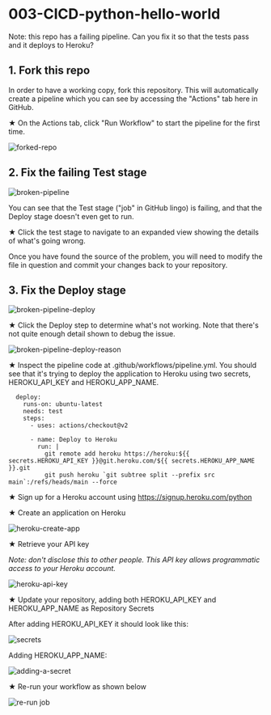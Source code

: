# 003-CICD-python-hello-world

Note: this repo has a failing pipeline. Can you fix it so that the tests pass and it deploys to Heroku?

## 1. Fork this repo

In order to have a working copy, fork this repository. This will automatically create a pipeline which you can see by accessing the "Actions" tab here in GitHub.

&bigstar; On the Actions tab, click "Run Workflow" to start the pipeline for the first time.

![forked-repo](https://user-images.githubusercontent.com/910448/136774899-304070b8-ee52-4035-9890-41065ba53c96.png)

## 2. Fix the failing Test stage

![broken-pipeline](https://user-images.githubusercontent.com/910448/136773118-3f24f41b-3c49-47a5-a756-265f327b4c25.png)

You can see that the Test stage ("job" in GitHub lingo) is failing, and that the Deploy stage doesn't even get to run.

&bigstar; Click the test stage to navigate to an expanded view showing the details of what's going wrong.

Once you have found the source of the problem, you will need to modify the file in question and commit your changes back to your repository.

## 3. Fix the Deploy stage

![broken-pipeline-deploy](https://user-images.githubusercontent.com/910448/136778503-eaa780d5-df05-4c67-b786-54f784e7b60c.png)

&bigstar; Click the Deploy step to determine what's not working. Note that there's not quite enough detail shown to debug the issue.

![broken-pipeline-deploy-reason](https://user-images.githubusercontent.com/910448/136778511-ee9bd735-3643-40c2-b7af-07b015418661.png)

&bigstar; Inspect the pipeline code at .github/workflows/pipeline.yml. You should see that it's trying to deploy the application to Heroku using two secrets, HEROKU_API_KEY and HEROKU_APP_NAME.


```
  deploy:
    runs-on: ubuntu-latest
    needs: test
    steps:
      - uses: actions/checkout@v2

      - name: Deploy to Heroku
        run: |
          git remote add heroku https://heroku:${{ secrets.HEROKU_API_KEY }}@git.heroku.com/${{ secrets.HEROKU_APP_NAME }}.git
          git push heroku `git subtree split --prefix src main`:/refs/heads/main --force
```

&bigstar; Sign up for a Heroku account using https://signup.heroku.com/python

&bigstar; Create an application on Heroku

![heroku-create-app](https://user-images.githubusercontent.com/910448/136778303-051d19e3-bfed-460e-a896-e230c5905f84.png)

&bigstar; Retrieve your API key

*Note: don't disclose this to other people. This API key allows programmatic access to your Heroku account.*

![heroku-api-key](https://user-images.githubusercontent.com/910448/136779185-9c46a7e7-71c0-49c0-ae2a-2a2a2f050e05.png)

&bigstar; Update your repository, adding both HEROKU_API_KEY and HEROKU_APP_NAME as Repository Secrets

After adding HEROKU_API_KEY it should look like this:

![secrets](https://user-images.githubusercontent.com/910448/136779412-fe866160-b122-49bb-8442-782764e31cb6.png)

Adding HEROKU_APP_NAME:

![adding-a-secret](https://user-images.githubusercontent.com/910448/136779420-a727aa48-ecf5-46bc-a161-47a79d17d32e.png)


&bigstar; Re-run your workflow as shown below

![re-run job](https://user-images.githubusercontent.com/910448/136779447-bd289240-838c-4d63-b62d-e337f7e90568.png)

